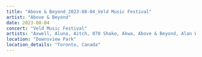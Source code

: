 ```yaml
---
title: "Above & Beyond_2023-08-04_Veld Music Festival"
artist: "Above & Beyond"
date: 2023-08-04
concert: "Veld Music Festival"
artists: "Axwell, Aluna, Aitch, 070 Shake, Akwa, Above & Beyond, Alan Walker"
location: "Downsview Park"
location_details: "Toronto, Canada"
---
```

